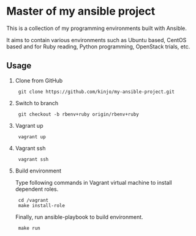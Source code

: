 Master of my ansible project
====

This is a collection of my programming environments built with Ansible.

It aims to contain various environments such as Ubuntu based, CentOS based and for Ruby reading, Python programming, OpenStack trials, etc.

Usage
---

1. Clone from GitHub

        git clone https://github.com/kinjo/my-ansible-project.git

2. Switch to branch

        git checkout -b rbenv+ruby origin/rbenv+ruby

3. Vagrant up

        vagrant up

4. Vagrant ssh

        vagrant ssh

5. Build environment

   Type following commands in Vagrant virtual machine to install dependent roles.

        cd /vagrant
        make install-role

   Finally, run ansible-playbook to build environment.

        make run
